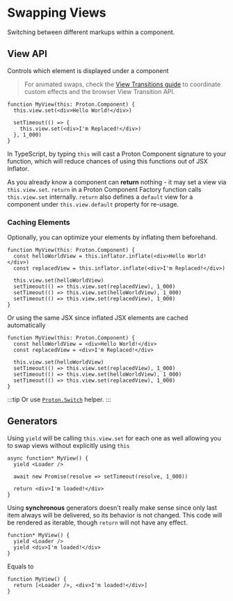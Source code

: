 # Swapping Views

Switching between different markups within a component.

## View API

Controls which element is displayed under a component

> For animated swaps, check the [View Transitions guide](./view-transitions.md) to coordinate custom effects and the browser View Transition API.

```tsx
function MyView(this: Proton.Component) {
  this.view.set(<div>Hello World!</div>)

  setTimeout(() => {
    this.view.set(<div>I'm Replaced!</div>)
  }, 1_000)
}
```

In TypeScript, by typing `this` will cast a Proton Component signature to your function, which will reduce chances of using this functions out of JSX Inflator.

As you already know a component can **return** nothing - it may set a view via `this.view.set`.
`return` in a Proton Component Factory function calls `this.view.set` internally.
`return` also defines a `default` view for a component under `this.view.default` property for re-usage.

### Caching Elements

Optionally, you can optimize your elements by inflating them beforehand.

```tsx
function MyView(this: Proton.Component) {
  const helloWorldView = this.inflator.inflate(<div>Hello World!</div>)
  const replacedView = this.inflator.inflate(<div>I'm Replaced!</div>)

  this.view.set(helloWorldView)
  setTimeout(() => this.view.set(replacedView), 1_000)
  setTimeout(() => this.view.set(helloWorldView), 1_000)
  setTimeout(() => this.view.set(replacedView), 1_000)
}
```

Or using the same JSX since inflated JSX elements are cached automatically

```tsx
function MyView(this: Proton.Component) {
  const helloWorldView = <div>Hello World!</div>
  const replacedView = <div>I'm Replaced!</div>

  this.view.set(helloWorldView)
  setTimeout(() => this.view.set(replacedView), 1_000)
  setTimeout(() => this.view.set(helloWorldView), 1_000)
  setTimeout(() => this.view.set(replacedView), 1_000)
}
```

:::tip
Or use [`Proton.Switch`](../helpers/Switch.md) helper.
:::

## Generators

Using `yield` will be calling `this.view.set` for each one as well allowing you to swap views without explicitly using `this`

```tsx
async function* MyView() {
  yield <Loader />

  await new Promise(resolve => setTimeout(resolve, 1_000))

  return <div>I'm loaded!</div>
}
```

Using **synchronous** generators doesn't really make sense since only last item always will be delivered, so its behavior is not changed.
This code will be rendered as iterable, though `return` will not have any effect.

```tsx
function* MyView() {
  yield <Loader />
  yield <div>I'm loaded!</div>
}
```

Equals to

```tsx
function MyView() {
  return [<Loader />, <div>I'm loaded!</div>]
}
```
